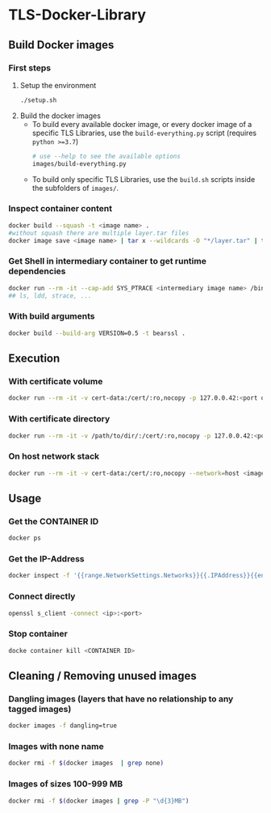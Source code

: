 # TLS-Docker-Library

## Build Docker images
### First steps
1. Setup the environment
    ```bash
    ./setup.sh
    ```
1. Build the docker images
    * To build every available docker image, or every docker image of a specific TLS Libraries, use the `build-everything.py` script (requires `python >=3.7`)
        ```bash
        # use --help to see the available options
        images/build-everything.py
        ```
    * To build only specific TLS Libraries, use the `build.sh` scripts inside the subfolders of `images/`.

### Inspect container content
```bash
docker build --squash -t <image name> . 
#without squash there are multiple layer.tar files
docker image save <image name> | tar x --wildcards -O "*/layer.tar" | tar t
```
### Get Shell in intermediary container to get runtime dependencies
```bash
docker run --rm -it --cap-add SYS_PTRACE <intermediary image name> /bin/sh 
## ls, ldd, strace, ...
```
### With build arguments
```bash
docker build --build-arg VERSION=0.5 -t bearssl .
```

## Execution
### With certificate volume
```bash
docker run --rm -it -v cert-data:/cert/:ro,nocopy -p 127.0.0.42:<port on host>:<port of internal tls server> <image name> options...
```
### With certificate directory
```bash
docker run --rm -it -v /path/to/dir/:/cert/:ro,nocopy -p 127.0.0.42:<port on host>:<port of internal tls server> <image name> options...
```
### On host network stack
```bash
docker run --rm -it -v cert-data:/cert/:ro,nocopy --network=host <image name> options...
```

## Usage
### Get the CONTAINER ID
```bash
docker ps
```
### Get the IP-Address
```bash
docker inspect -f '{{range.NetworkSettings.Networks}}{{.IPAddress}}{{end}}' <CONTAINER ID>
```
### Connect directly
```bash
openssl s_client -connect <ip>:<port>
```
### Stop container
```bash
docke container kill <CONTAINER ID>
```

## Cleaning / Removing unused images
### Dangling images (layers that have no relationship to any tagged images)
```bash
docker images -f dangling=true
```
### Images with none name
```bash
docker rmi -f $(docker images  | grep none)
```
### Images of sizes 100-999 MB
```bash
docker rmi -f $(docker images | grep -P "\d{3}MB")
```